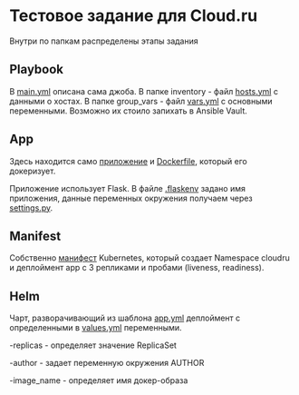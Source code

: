 # Тестовое задание для Cloud.ru

Внутри по папкам распределены этапы задания

## Playbook

В [main.yml](https://github.com/gambrilus/test-cloudru/blob/master/playbook/main.yml) описана сама джоба.
В папке inventory - файл [hosts.yml](https://github.com/gambrilus/test-cloudru/blob/master/playbook/inventory/hosts.yml) с данными о хостах.
В папке group_vars - файл [vars.yml](https://github.com/gambrilus/test-cloudru/blob/master/playbook/group_vars/vars.yml) с основными переменными. Возможно их стоило запихать в Ansible Vault.

## App

Здесь находится само [приложение](https://github.com/gambrilus/test-cloudru/blob/master/app/app.py) и [Dockerfile](https://github.com/gambrilus/test-cloudru/blob/master/app/Dockerfile), который его докеризует.

Приложение использует Flask. В файле [.flaskenv](https://github.com/gambrilus/test-cloudru/blob/master/app/.flaskenv) задано имя приложения, данные переменных окружения получаем через [settings.py](https://github.com/gambrilus/test-cloudru/blob/master/app/settings.py).

## Manifest

Собственно [манифест](https://github.com/gambrilus/test-cloudru/blob/master/manifest/app.yml) Kubernetes, который создает Namespace cloudru и деплоймент app с 3 репликами и пробами (liveness, readiness).

## Helm

Чарт, разворачивающий из шаблона [app.yml](https://github.com/gambrilus/test-cloudru/blob/master/helm/templates/app.yml) деплоймент с определенными в [values.yml](https://github.com/gambrilus/test-cloudru/blob/master/helm/values.yml) переменными.

-replicas - определяет значение ReplicaSet

-author - задает переменную окружения AUTHOR

-image_name - определяет имя докер-образа
